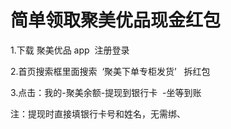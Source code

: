# 简单领取聚美优品现金红包

1.下载 聚美优品 app  注册登录

2.首页搜索框里面搜索  ‘聚美下单专柜发货’   拆红包

3.点击：我的-聚美余额-提现到银行卡  -坐等到账

注：提现时直接填银行卡号和姓名，无需绑、
